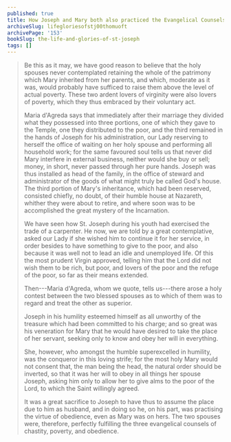 ```yaml
---
published: true
title: How Joseph and Mary both also practiced the Evangelical Counsels of Poverty and Obedience
archiveSlug: lifegloriesofstj00thomuoft
archivePage: '153'
bookSlug: the-life-and-glories-of-st-joseph
tags: []
---
```


> Be this as it may, we have good reason to believe that the holy spouses never contemplated retaining the whole of the patrimony which Mary inherited from her parents, and which, moderate as it was, would probably have sufficed to raise them above the level of actual poverty. These two ardent lovers of virginity were also lovers of poverty, which they thus embraced by their voluntary act.
>
> Maria d'Agreda says that immediately after their marriage they divided what they possessed into three portions, one of which they gave to the Temple, one they distributed to the poor, and the third remained in the hands of Joseph for his administration, our Lady reserving to herself the office of waiting on her holy spouse and performing all household work; for the same favoured soul tells us that never did Mary interfere in external business, neither would she buy or sell; money, in short, never passed through her pure hands. Joseph was thus installed as head of the family, in the office of steward and administrator of the goods of what might truly be called God's house. The third portion of Mary's inheritance, which had been reserved, consisted chiefly, no doubt, of their humble house at Nazareth, whither they were about to retire, and where soon was to be accomplished the great mystery of the Incarnation.
>
> We have seen how St. Joseph during his youth had exercised the trade of a carpenter. He now, we are told by a great contemplative, asked our Lady if she wished him to continue it for her service, in order besides to have something to give to the poor, and also because it was well not to lead an idle and unemployed life. Of this the most prudent Virgin approved, telling him that the Lord did not wish them to be rich, but poor, and lovers of the poor and the refuge of the poor, so far as their means extended.
>
> Then---Maria d'Agreda, whom we quote, tells us---there arose a holy contest between the two blessed spouses as to which of them was to regard and treat the other as superior.
>
> Joseph in his humility esteemed himself as all unworthy of the treasure which had been committed to his charge; and so great was his veneration for Mary that he would have desired to take the place of her servant, seeking only to know and obey her will in everything.
>
> She, however, who amongst the humble superexcelled in humility, was the conqueror in this loving strife; for the most holy Mary would not consent that, the man being the head, the natural order should be inverted, so that it was her will to obey in all things her spouse Joseph, asking him only to allow her to give alms to the poor of the Lord, to which the Saint willingly agreed.
>
> It was a great sacrifice to Joseph to have thus to assume the place due to him as husband, and in doing so he, on his part, was practising the virtue of obedience, even as Mary was on hers. The two spouses were, therefore, perfectly fulfilling the three evangelical counsels of chastity, poverty, and obedience.
